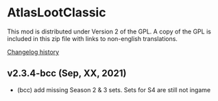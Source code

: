 # AtlasLootClassic

This mod is distributed under Version 2 of the GPL.  A copy of the GPL is included in this zip file with links to non-english translations.

[Changelog history](https://github.com/Hoizame/AtlasLootClassic/blob/master/AtlasLootClassic/Documentation/Release_Notes.md)

## v2.3.4-bcc (Sep, XX, 2021)

- (bcc) add missing Season 2 & 3 sets. Sets for S4 are still not ingame
